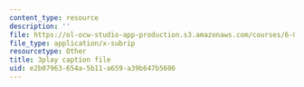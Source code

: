 ```yaml
---
content_type: resource
description: ''
file: https://ol-ocw-studio-app-production.s3.amazonaws.com/courses/6-042j-mathematics-for-computer-science-spring-2015/e2b07963654a5b11a659a39b647b5606_L2yOSFsMvnc.vtt
file_type: application/x-subrip
resourcetype: Other
title: 3play caption file
uid: e2b07963-654a-5b11-a659-a39b647b5606
---
```

